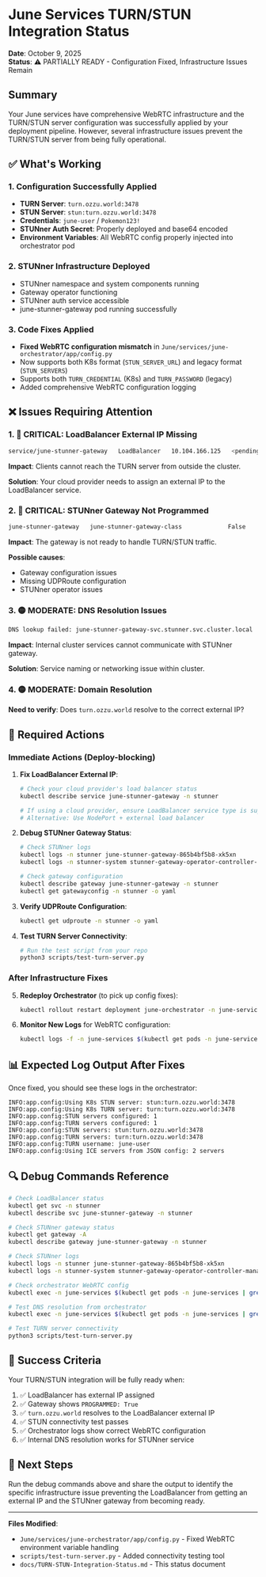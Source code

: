 # June Services TURN/STUN Integration Status

**Date**: October 9, 2025  
**Status**: ⚠️ PARTIALLY READY - Configuration Fixed, Infrastructure Issues Remain

## Summary

Your June services have comprehensive WebRTC infrastructure and the TURN/STUN server configuration was successfully applied by your deployment pipeline. However, several infrastructure issues prevent the TURN/STUN server from being fully operational.

## ✅ What's Working

### 1. Configuration Successfully Applied
- **TURN Server**: `turn.ozzu.world:3478`
- **STUN Server**: `stun:turn.ozzu.world:3478` 
- **Credentials**: `june-user` / `Pokemon123!`
- **STUNner Auth Secret**: Properly deployed and base64 encoded
- **Environment Variables**: All WebRTC config properly injected into orchestrator pod

### 2. STUNner Infrastructure Deployed
- STUNner namespace and system components running
- Gateway operator functioning
- STUNner auth service accessible
- june-stunner-gateway pod running successfully

### 3. Code Fixes Applied
- **Fixed WebRTC configuration mismatch** in `June/services/june-orchestrator/app/config.py`
- Now supports both K8s format (`STUN_SERVER_URL`) and legacy format (`STUN_SERVERS`)
- Supports both `TURN_CREDENTIAL` (K8s) and `TURN_PASSWORD` (legacy)
- Added comprehensive WebRTC configuration logging

## ❌ Issues Requiring Attention

### 1. 🔴 CRITICAL: LoadBalancer External IP Missing
```bash
service/june-stunner-gateway   LoadBalancer   10.104.166.125   <pending>
```
**Impact**: Clients cannot reach the TURN server from outside the cluster.

**Solution**: Your cloud provider needs to assign an external IP to the LoadBalancer service.

### 2. 🔴 CRITICAL: STUNner Gateway Not Programmed
```bash
june-stunner-gateway   june-stunner-gateway-class             False
```
**Impact**: The gateway is not ready to handle TURN/STUN traffic.

**Possible causes**:
- Gateway configuration issues
- Missing UDPRoute configuration
- STUNner operator issues

### 3. 🟡 MODERATE: DNS Resolution Issues
```bash
DNS lookup failed: june-stunner-gateway-svc.stunner.svc.cluster.local
```
**Impact**: Internal cluster services cannot communicate with STUNner gateway.

**Solution**: Service naming or networking issue within cluster.

### 4. 🟡 MODERATE: Domain Resolution
**Need to verify**: Does `turn.ozzu.world` resolve to the correct external IP?

## 🔧 Required Actions

### Immediate Actions (Deploy-blocking)

1. **Fix LoadBalancer External IP**:
   ```bash
   # Check your cloud provider's load balancer status
   kubectl describe service june-stunner-gateway -n stunner
   
   # If using a cloud provider, ensure LoadBalancer service type is supported
   # Alternative: Use NodePort + external load balancer
   ```

2. **Debug STUNner Gateway Status**:
   ```bash
   # Check STUNner logs
   kubectl logs -n stunner june-stunner-gateway-865b4bf5b8-xk5xn
   kubectl logs -n stunner-system stunner-gateway-operator-controller-manager-75489574d9-bgd2f
   
   # Check gateway configuration
   kubectl describe gateway june-stunner-gateway -n stunner
   kubectl get gatewayconfig -n stunner -o yaml
   ```

3. **Verify UDPRoute Configuration**:
   ```bash
   kubectl get udproute -n stunner -o yaml
   ```

4. **Test TURN Server Connectivity**:
   ```bash
   # Run the test script from your repo
   python3 scripts/test-turn-server.py
   ```

### After Infrastructure Fixes

5. **Redeploy Orchestrator** (to pick up config fixes):
   ```bash
   kubectl rollout restart deployment june-orchestrator -n june-services
   ```

6. **Monitor New Logs** for WebRTC configuration:
   ```bash
   kubectl logs -f -n june-services $(kubectl get pods -n june-services | grep orchestrator | awk '{print $1}')
   ```

## 📊 Expected Log Output After Fixes

Once fixed, you should see these logs in the orchestrator:

```
INFO:app.config:Using K8s STUN server: stun:turn.ozzu.world:3478
INFO:app.config:Using K8s TURN server: turn:turn.ozzu.world:3478
INFO:app.config:STUN servers configured: 1
INFO:app.config:TURN servers configured: 1
INFO:app.config:STUN servers: stun:turn.ozzu.world:3478
INFO:app.config:TURN servers: turn:turn.ozzu.world:3478
INFO:app.config:TURN username: june-user
INFO:app.config:Using ICE servers from JSON config: 2 servers
```

## 🔍 Debug Commands Reference

```bash
# Check LoadBalancer status
kubectl get svc -n stunner
kubectl describe svc june-stunner-gateway -n stunner

# Check STUNner gateway status
kubectl get gateway -A
kubectl describe gateway june-stunner-gateway -n stunner

# Check STUNner logs
kubectl logs -n stunner june-stunner-gateway-865b4bf5b8-xk5xn
kubectl logs -n stunner-system stunner-gateway-operator-controller-manager-75489574d9-bgd2f

# Check orchestrator WebRTC config
kubectl exec -n june-services $(kubectl get pods -n june-services | grep orchestrator | awk '{print $1}') -- env | grep -E "(STUN|TURN|ICE)"

# Test DNS resolution from orchestrator
kubectl exec -n june-services $(kubectl get pods -n june-services | grep orchestrator | awk '{print $1}') -- nslookup turn.ozzu.world

# Test TURN server connectivity
python3 scripts/test-turn-server.py
```

## 🎉 Success Criteria

Your TURN/STUN integration will be fully ready when:

1. ✅ LoadBalancer has external IP assigned
2. ✅ Gateway shows `PROGRAMMED: True`
3. ✅ `turn.ozzu.world` resolves to the LoadBalancer external IP
4. ✅ STUN connectivity test passes
5. ✅ Orchestrator logs show correct WebRTC configuration
6. ✅ Internal DNS resolution works for STUNner service

## 📡 Next Steps

Run the debug commands above and share the output to identify the specific infrastructure issue preventing the LoadBalancer from getting an external IP and the STUNner gateway from becoming ready.

---

**Files Modified**:
- `June/services/june-orchestrator/app/config.py` - Fixed WebRTC environment variable handling
- `scripts/test-turn-server.py` - Added connectivity testing tool
- `docs/TURN-STUN-Integration-Status.md` - This status document